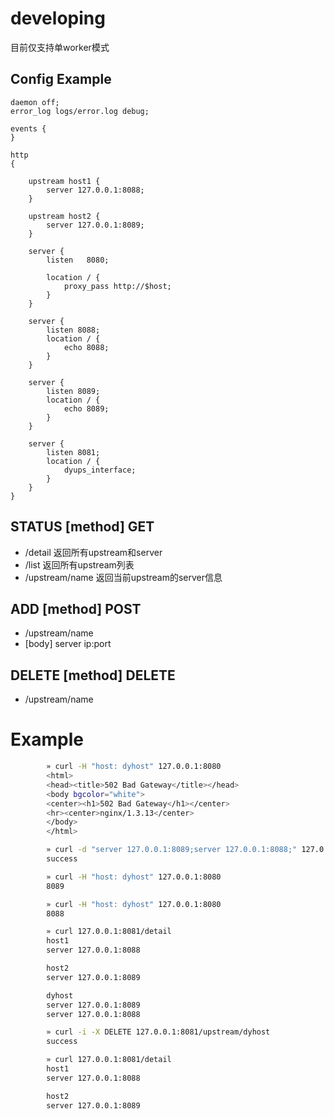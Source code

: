 # developing

目前仅支持单worker模式

## Config Example

    daemon off;
    error_log logs/error.log debug;

    events {
    }

    http
    {

        upstream host1 {
            server 127.0.0.1:8088;
        }
        
        upstream host2 {
            server 127.0.0.1:8089;
        }

        server {
            listen   8080;

            location / {
                proxy_pass http://$host;
            }
        }

        server {
            listen 8088;
            location / {
                echo 8088;
            }
        }

        server {
            listen 8089;
            location / {
                echo 8089;    
            }
        }

        server {
            listen 8081;
            location / {
                dyups_interface;
            }
        }
    }

## STATUS [method] GET
- /detail  返回所有upstream和server
- /list  返回所有upstream列表
- /upstream/name  返回当前upstream的server信息

## ADD [method] POST
- /upstream/name
- [body] server ip:port

## DELETE [method] DELETE
- /upstream/name

# Example
```bash
        » curl -H "host: dyhost" 127.0.0.1:8080
        <html>
        <head><title>502 Bad Gateway</title></head>
        <body bgcolor="white">
        <center><h1>502 Bad Gateway</h1></center>
        <hr><center>nginx/1.3.13</center>
        </body>
        </html>

        » curl -d "server 127.0.0.1:8089;server 127.0.0.1:8088;" 127.0.0.1:8081/upstream/dyhost
        success

        » curl -H "host: dyhost" 127.0.0.1:8080
        8089

        » curl -H "host: dyhost" 127.0.0.1:8080
        8088

        » curl 127.0.0.1:8081/detail
        host1
        server 127.0.0.1:8088

        host2
        server 127.0.0.1:8089

        dyhost
        server 127.0.0.1:8089
        server 127.0.0.1:8088

        » curl -i -X DELETE 127.0.0.1:8081/upstream/dyhost
        success

        » curl 127.0.0.1:8081/detail
        host1
        server 127.0.0.1:8088

        host2
        server 127.0.0.1:8089
```